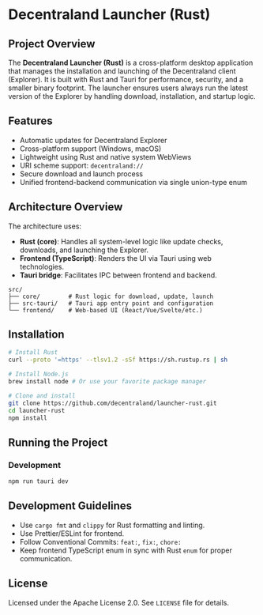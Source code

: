 # Decentraland Launcher (Rust)

## Project Overview

The **Decentraland Launcher (Rust)** is a cross-platform desktop application that manages the installation and launching of the Decentraland client (Explorer). It is built with Rust and Tauri for performance, security, and a smaller binary footprint. The launcher ensures users always run the latest version of the Explorer by handling download, installation, and startup logic.

## Features

- Automatic updates for Decentraland Explorer
- Cross-platform support (Windows, macOS)
- Lightweight using Rust and native system WebViews
- URI scheme support: `decentraland://`
- Secure download and launch process
- Unified frontend-backend communication via single union-type enum

## Architecture Overview

The architecture uses:
- **Rust (core)**: Handles all system-level logic like update checks, downloads, and launching the Explorer.
- **Frontend (TypeScript)**: Renders the UI via Tauri using web technologies.
- **Tauri bridge**: Facilitates IPC between frontend and backend.

```
src/
├── core/        # Rust logic for download, update, launch
├── src-tauri/   # Tauri app entry point and configuration
└── frontend/    # Web-based UI (React/Vue/Svelte/etc.)
```

## Installation

```bash
# Install Rust
curl --proto '=https' --tlsv1.2 -sSf https://sh.rustup.rs | sh

# Install Node.js
brew install node # Or use your favorite package manager

# Clone and install
git clone https://github.com/decentraland/launcher-rust.git
cd launcher-rust
npm install
```

## Running the Project

### Development

```bash
npm run tauri dev
```

## Development Guidelines

- Use `cargo fmt` and `clippy` for Rust formatting and linting.
- Use Prettier/ESLint for frontend.
- Follow Conventional Commits: `feat:`, `fix:`, `chore:`
- Keep frontend TypeScript enum in sync with Rust `enum` for proper communication.

## License

Licensed under the Apache License 2.0. See `LICENSE` file for details.
